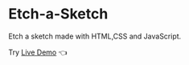 # Etch-a-Sketch

Etch a sketch made with HTML,CSS and JavaScript.

Try [Live Demo](https://ryuichiyamada.github.io/Etch-a-Sketch/) 👈
